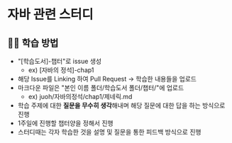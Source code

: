 # 자바 관련 스터디

## 🙋‍♀️ 학습 방법

- "[학습도서]-챕터"로 issue 생성
    - ex) [자바의 정석]-chap1
- 해당 Issue를 Linking 하여 Pull Request →  학습한 내용들을 업로드
- 마크다운 파일은 "본인 이름 폴더/학습도서 폴더/챕터/"에 업로드
    - ex) juoh/자바의정석/chap1/제네릭.md
- 학습 주제에 대한 **질문을 무수히 생각**해내며 해당 질문에 대한 답을 하는 방식으로 진행
- 1주일에 진행할 챕터양을 정해서 진행
- 스터디때는 각자 학습한 것을 설명 및 질문을 통한 피드백 방식으로 진행
